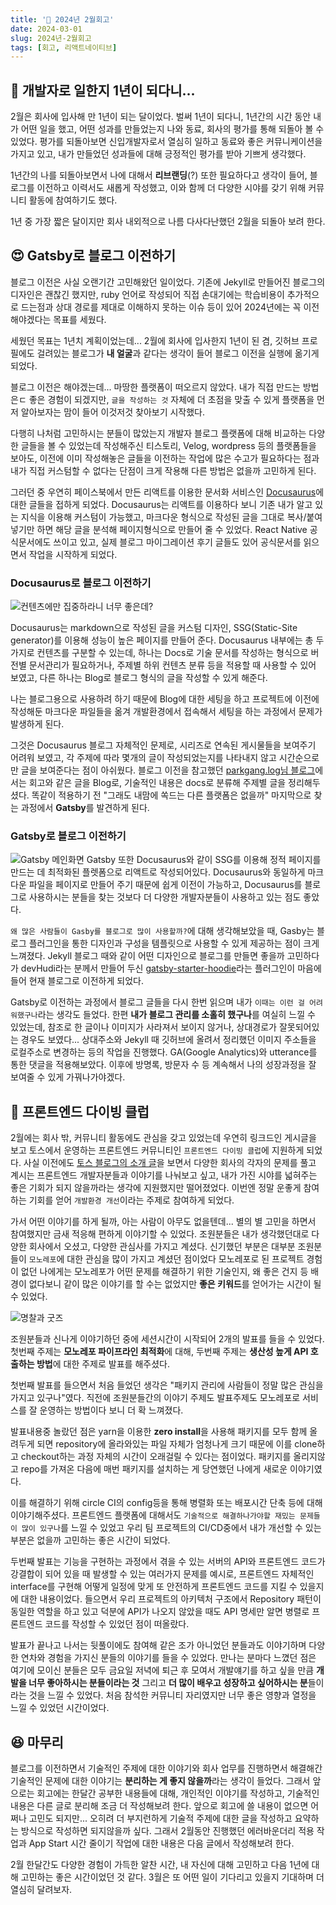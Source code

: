 ```yaml
---
title: '🙊 2024년 2월회고'
date: 2024-03-01
slug: 2024년-2월회고
tags: [회고, 리액트네이티브]
---
```


## 🙊 개발자로 일한지 1년이 되다니... 
 2월은 회사에 입사해 만 1년이 되는 달이었다. 벌써 1년이 되다니, 1년간의 시간 동안 내가 어떤 일을 했고, 어떤 성과를 만들었는지 나와 동료, 회사의 평가를 통해 되돌아 볼 수 있었다. 
평가를 되돌아보면 신입개발자로서 열심히 일하고 동료와 좋은 커뮤니케이션을 가지고 있고, 내가 만들었던 성과들에 대해 긍정적인 평가를 받아 기쁘게 생각했다.

1년간의 나를 되돌아보면서 나에 대해서 **리브랜딩**(?) 또한 필요하다고 생각이 들어, 블로그를 이전하고 이력서도 새롭게 작성했고, 이와 함께 더 다양한 시야를 갖기 위해 커뮤니티 활동에 참여하기도 했다. 

1년 중 가장 짧은 달이지만 회사 내외적으로 나름 다사다난했던 2월을 되돌아 보려 한다.

## 😍 Gatsby로 블로그 이전하기
블로그 이전은 사실 오랜기간 고민해왔던 일이었다. 기존에 Jekyll로 만들어진 블로그의 디자인은 괜찮긴 했지만, ruby 언어로 작성되어 직접 손대기에는 학습비용이 추가적으로 드는점과 상대 경로를 제대로 이해하지 못하는 이슈 등이 있어 2024년에는 꼭 이전해야겠다는 목표를 세웠다. 

세웠던 목표는 1년치 계획이었는데... 2월에 회사에 입사한지 1년이 된 겸, 깃허브 프로필에도 걸려있는 블로그가 **내 얼굴**과 같다는 생각이 들어 블로그 이전을 실행에 옮기게 되었다.

블로그 이전은 해야겠는데... 마땅한 플랫폼이 떠오르지 않았다. 내가 직접 만드는 방법은ㄷ 좋은 경험이 되겠지만, `글을 작성하는 것` 자체에 더 초점을 맞출 수 있게 플랫폼을 먼저 알아보자는 맘이 들어 이것저것 찾아보기 시작했다.

다행히 나처럼 고민하시는 분들이 많았는지 개발자 블로그 플랫폼에 대해 비교하는 다양한 글들을 볼 수 있었는데 작성해주신 티스토리, Velog, wordpress 등의 플랫폼들을 보아도, 이전에 이미 작성해놓은 글들을 이전하는 작업에 많은 수고가 필요하다는 점과 내가 직접 커스텀할 수 없다는 단점이 크게 작용해 다른 방법은 없을까 고민하게 된다.

그러던 중 우연히 페이스북에서 만든 리액트를 이용한 문서화 서비스인 [Docusaurus](https://docusaurus.io/)에 대한 글들을 접하게 되었다. Docusaurus는 리액트를 이용하다 보니 기존 내가 알고 있는 지식을 이용해 커스텀이 가능했고, 마크다운 형식으로 작성된 글을 그대로 복사/붙여넣기만 하면 해당 글을 분석해 페이지형식으로 만들어 줄 수 있었다. React Native 공식문서에도 쓰이고 있고, 실제 블로그 마이그레이션 후기 글들도 있어 공식문서를 읽으면서 작업을 시작하게 되었다.

### Docusaurus로 블로그 이전하기

![컨텐츠에만 집중하라니 너무 좋은데?](docusaurus.png)

Docusaurus는 markdown으로 작성된 글을 커스텀 디자인, SSG(Static-Site generator)를 이용해 성능이 높은 페이지를 만들어 준다. Docusaurus 내부에는 총 두가지로 컨텐츠를 구분할 수 있는데, 하나는 Docs로 기술 문서를 작성하는 형식으로 버전별 문서관리가 필요하거나, 주제별 하위 컨텐츠 분류 등을 적용할 때 사용할 수 있어 보였고, 다른 하나는 Blog로 블로그 형식의 글을 작성할 수 있게 해준다. 

나는 블로그용으로 사용하려 하기 때문에 Blog에 대한 세팅을 하고 프로젝트에 이전에 작성해둔 마크다운 파일들을 옮겨 개발환경에서 접속해서 세팅을 하는 과정에서 문제가 발생하게 된다.

그것은 Docusaurus 블로그 자체적인 문제로, 시리즈로 연속된 게시물들을 보여주기 어려워 보였고, 각 주제에 따라 몇개의 글이 작성되었는지를 나타내지 않고 시간순으로만 글을 보여준다는 점이 아쉬웠다. 블로그 이전을 참고했던 [parkgang.log님 블로그](https://parkgang.github.io/2021/12/31/2021%EB%85%84-12%EC%9B%94-%ED%9A%8C%EA%B3%A0.html)에서는 회고와 같은 글을 Blog로, 기술적인 내용은 docs로 분류해 주제별 글을 정리해두셨다. 똑같이 적용하기 전 "그래도 내맘에 쏙드는 다른 플랫폼은 없을까" 마지막으로 찾는 과정에서 **Gatsby**를 발견하게 된다.

### Gatsby로 블로그 이전하기

![Gatsby 메인화면](gatsby.png)
Gatsby 또한 Docusaurus와 같이 SSG를 이용해 정적 페이지를 만드는 데 최적화된 플렛폼으로 리액트로 작성되어있다. Docusaurus와 동일하게 마크다운 파일을 페이지로 만들어 주기 때문에 쉽게 이전이 가능하고, Docusaurus를 블로그로 사용하시는 분들을 찾는 것보다 더 다양한 개발자분들이 사용하고 있는 점도 좋았다. 

`왜 많은 사람들이 Gasby를 블로그로 많이 사용할까?`에 대해 생각해보았을 때, Gasby는 블로그 플러그인을 통한 디자인과 구성을 템플릿으로 사용할 수 있게 제공하는 점이 크게 느껴졌다. Jekyll 블로그 때와 같이 어떤 디자인으로 블로그를 만들면 좋을까 고민하다가 devHudi라는 분께서 만들어 두신 [gatsby-starter-hoodie](https://github.com/devHudi/gatsby-starter-hoodie)라는 플러그인이 마음에 들어 현재 블로그로 이전하게 되었다.

Gatsby로 이전하는 과정에서 블로그 글들을 다시 한번 읽으며 내가 `이때는 이런 걸 어려워했구나`라는 생각도 들었다. 한편 **내가 블로그 관리를 소홀히 했구나**를 여실히 느낄 수 있었는데, 참조로 한 글이나 이미지가 사라져서 보이지 않거나, 상대경로가 잘못되어있는 경우도 보였다...
상대주소와 Jekyll 때 깃허브에 올려서 정리했던 이미지 주소들을 로컬주소로 변경하는 등의 작업을 진행했다.  GA(Google Analytics)와 utterance를 통한 댓글을 적용해보았다. 이후에 방명록, 방문자 수 등 계속해서 나의 성장과정을 잘 보여줄 수 있게 가꿔나가야겠다.

## 🤿 프론트엔드 다이빙 클럽 
2월에는 회사 밖, 커뮤니티 활동에도 관심을 갖고 있었는데 우연히 링크드인 게시글을 보고 토스에서 운영하는 프론트엔드 커뮤니티인 `프론트엔드 다이빙 클럽`에 지원하게 되었다. 사실 이전에도 [토스 블로그의 소개 글](https://toss.tech/article/frontend-diving-club)을 보면서 다양한 회사의 각자의 문제를 풀고 계시는 프론트엔드 개발자분들과 이야기를 나눠보고 싶고, 내가 가진 시야를 넓혀주는 좋은 기회가 되지 않을까라는 생각에 지원했지만 떨어졌었다. 이번엔 정말 운좋게 참여하는 기회를 얻어 `개발환경 개선`이라는 주제로 참여하게 되었다.

가서 어떤 이야기를 하게 될까, 아는 사람이 아무도 없을텐데... 별의 별 고민을 하면서 참여했지만 금새 적응해 편하게 이야기할 수 있었다. 조원분들은 내가 생각했던대로 다양한 회사에서 오셨고, 다양한 관심사를 가지고 계셨다. 신기했던 부분은 대부분 조원분들이 `모노레포`에 대한 관심을 많이 가지고 계셨던 점이었다 모노레포로 된 프로젝트 경험이 없던 나에게는 모노레포가 어떤 문제를 해결하기 위한 기술인지, 왜 좋은 건지 등 배경이 없다보니 같이 많은 이야기를 할 수는 없었지만 **좋은 키워드**를 얻어가는 시간이 될 수 있었다.

![명찰과 굿즈](goods.png)

조원분들과 신나게 이야기하던 중에 세션시간이 시작되어 2개의 발표를 들을 수 있었다. 첫번째 주제는 **모노레포 파이프라인 최적화**에 대해, 두번째 주제는 **생산성 높게 API 호출하는 방법**에 대한 주제로 발표를 해주셨다. 

첫번째 발표를 들으면서 처음 들었던 생각은 "패키지 관리에 사람들이 정말 많은 관심을 가지고 있구나"였다. 직전에 조원분들간의 이야기 주제도 발표주제도 모노레포로 서비스를 잘 운영하는 방법이다 보니 더 확 느껴졌다. 

발표내용중 놀랐던 점은 yarn을 이용한 **zero install**을 사용해 패키지를 모두 함께 올려두게 되면 repository에 올라와있는 파일 자체가 엄청나게 크기 때문에 이를 clone하고 checkout하는 과정 자체의 시간이 오래걸릴 수 있다는 점이었다. 패키지를 올리지않고 repo를 가져온 다음에 매번 패키지를 설치하는 게 당연했던 나에게 새로운 이야기였다.

이를 해결하기 위해 circle CI의 config등을 통해 병렬화 또는 배포시간 단축 등에 대해 이야기해주셨다. 프론트엔드 플랫폼에 대해서도 `기술적으로 해결하나가야할 재밌는 문제들이 많이 있구나`를 느낄 수 있었고 우리 팀 프로젝트의 CI/CD중에서 내가 개선할 수 있는 부분은 없을까 고민하는 좋은 시간이 되었다.

두번째 발표는 기능을 구현하는 과정에서 겪을 수 있는 서버의 API와 프론트엔드 코드가 강결합이 되어 있을 때 발생할 수 있는 여러가지 문제를 예시로, 프론트엔드 자체적인 interface를 구현해 어떻게 일정에 맞게 또 안전하게 프론트엔드 코드를 지킬 수 있을지에 대한 내용이었다. 들으면서 우리 프로젝트의 아키텍처 구조에서 Repository 패턴이 동일한 역할을 하고 있고 덕분에 API가 나오지 않았을 때도 API 명세만 알면 병렬로 프론트엔드 코드를 작성할 수 있었던 점이 떠올랐다.

발표가 끝나고 나서는 뒷풀이에도 참여해 같은 조가 아니었던 분들과도 이야기하며 다양한 연차와 경험을 가지신 분들의 이야기를 들을 수 있었다. 만나는 분마다 느꼈던 점은 여기에 모이신 분들은 모두 금요일 저녁에 퇴근 후 모여서 개발얘기를 하고 싶을 만큼 **개발을 너무 좋아하시는 분들이라는 것** 그리고 **더 많이 배우고 성장하고 싶어하시는 분**들이라는 것을 느낄 수 있었다. 처음 참석한 커뮤니티 자리였지만 너무 좋은 영향과 열정을 느낄 수 있었던 시간이었다. 

## 😆 마무리
블로그를 이전하면서 기술적인 주제에 대한 이야기와 회사 업무를 진행하면서 해결해간 기술적인 문제에 대한 이야기는 **분리하는 게 좋지 않을까**라는 생각이 들었다. 그래서 앞으로는 회고에는 한달간 공부한 내용들에 대해, 개인적인 이야기를 작성하고, 기술적인 내용은 다른 글로 분리해 조금 더 작성해보려 한다. 앞으로 회고에 쓸 내용이 없으면 어쩌나 고민도 되지만... 오히려 더 부지런하게 기술적 주제에 대한 글을 작성하고 요약하는 방식으로 작성하면 되지않을까 싶다.
그래서 2월동안 진행했던 에러바운더리 적용 작업과 App Start 시간 줄이기 작업에 대한 내용은 다음 글에서 작성해보려 한다. 

2월 한달간도 다양한 경험이 가득한 알찬 시간, 내 자신에 대해 고민하고 다음 1년에 대해 고민하는 좋은 시간이었던 것 같다. 3월은 또 어떤 일이 기다리고 있을지 기대하며 더 열심히 달려보자.
